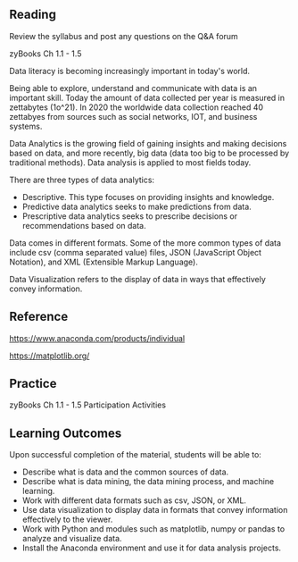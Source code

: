 ## Reading

Review the syllabus and post any questions on the Q&A forum

zyBooks Ch 1.1 - 1.5

Data literacy is becoming increasingly important in today's world.

Being able to explore, understand and communicate with data is an important skill.
Today the amount of data collected per year is measured in zettabytes (1o^21). In 2020 the worldwide data collection reached 40 zettabyes from 
sources such as social networks, IOT, and business systems.

Data Analytics is the growing field of gaining insights and making decisions based on data, and more recently, big data (data too big to be processed by traditional methods).
Data analysis is applied to most fields today.

There are three types of data analytics:
* Descriptive. This type focuses on providing insights and knowledge.
* Predictive data analytics seeks to make predictions from data.
* Prescriptive data analytics seeks to prescribe decisions or recommendations based on data.

Data comes in different formats. Some of the more common types of data include csv (comma separated value) files, JSON (JavaScript Object Notation), 
and XML (Extensible  Markup Language).

Data Visualization refers to the display of data in ways that effectively convey information. 


## Reference

https://www.anaconda.com/products/individual

https://matplotlib.org/


## Practice
zyBooks Ch 1.1 - 1.5 Participation Activities

## Learning Outcomes
Upon successful completion of the material, students will be able to:
* Describe what is data and the common sources of data.
* Describe what is data mining, the data mining process,  and machine learning.
* Work with different data formats such as csv, JSON, or XML.
* Use data visualization to display data in formats that convey information effectively to the viewer.
* Work with Python and modules such as matplotlib, numpy or pandas to analyze and visualize data.
* Install the Anaconda environment and use it for data analysis projects.
